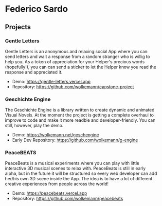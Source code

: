 # Federico Sardo 
  ## Projects
   ### Gentle Letters 
   Gentle Letters is an anonymous and relaxing social App where you can send letters and wait a response from a random stranger who is willig to help you. As a token of appreciation for your Helper's precious words (hopefully!), you can can send a sticker to let the Helper know you read the response and appreciated it.
   - Demo: https://gentle-letters.vercel.app
   - Repository: https://github.com/wolkemann/capstone-project

   ### Geschichte Engine
   The Geschichte Engine is a library written to create dynamic and animated Visual Novels. At the moment the project is getting a complete overhaul to improve to code and make it more readble and developer-friendly. You can still, however, play the demo.
   - Demo: https://wolkemann.net/geschengine
   - Early Dev Repository: https://github.com/wolkemann/g-engine

   ### PeaceBEATS 
   PeaceBeats is a musical experiments where you can play with little interactive 3D musical scenes to relax with. PeaceBeats is still in early alpha, but in the future it will be structured so every web developer can add her/his own 3D scene inside the App. The idea is to have a lot of different creative experiences from people across the world! 
   - Demo: https://peacebeats.vercel.app
   - Repository: https://github.com/wolkemann/peacebeats
